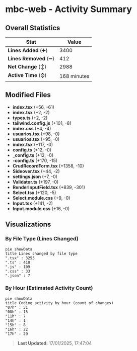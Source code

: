 # mbc-web - Activity Summary 

## Overall Statistics

| Stat                   | Value                                                             |
| ---------------------- | ----------------------------------------------------------------- |
| **Lines Added** (➕)   | 3400                                          |
| **Lines Removed** (➖) | 412                                        |
| **Net Change** (↕)    | 2988                |
| **Active Time** (⌚)   | 168 minutes |


## Modified Files
- **index.tsx** (+56, -61)
- **index.tsx** (+2, -2)
- **types.ts** (+2, -2)
- **tailwind.config.js** (+101, -8)
- **index.css** (+4, -4)
- **usuarios.tsx** (+98, -0)
- **usuarios.tsx** (+95, -0)
- **index.tsx** (+117, -0)
- **config.ts** (+12, -0)
- **_config.ts** (+12, -0)
- **-config.ts** (+170, -15)
- **CrudRecordForm.tsx** (+1358, -10)
- **Sideover.tsx** (+44, -2)
- **settings.json** (+7, -0)
- **Validator.ts** (+197, -0)
- **RenderInputField.tsx** (+839, -301)
- **Select.tsx** (+120, -5)
- **Select.module.css** (+9, -0)
- **Input.tsx** (+141, -2)
- **Input.module.css** (+16, -0)

## Visualizations

### By File Type (Lines Changed)

```mermaid
pie showData
title Lines changed by file type
".tsx" : 3253
".ts" : 410
".js" : 109
".css" : 33
".json" : 7
```

### By Hour (Estimated Activity Count)

```mermaid
pie showData
title Coding activity by hour (count of changes)
"07h" : 51
"08h" : 15
"11h" : 7
"14h" : 1
"15h" : 8
"16h" : 22
"17h" : 29
```


> **Last Updated:** 17/01/2025, 17:47:04
